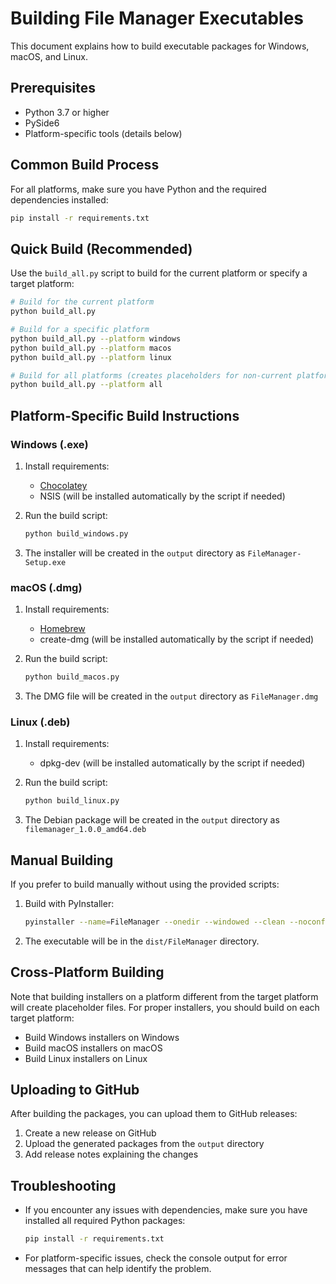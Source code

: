 # Building File Manager Executables

This document explains how to build executable packages for Windows, macOS, and Linux.

## Prerequisites

- Python 3.7 or higher
- PySide6
- Platform-specific tools (details below)

## Common Build Process

For all platforms, make sure you have Python and the required dependencies installed:

```bash
pip install -r requirements.txt
```

## Quick Build (Recommended)

Use the `build_all.py` script to build for the current platform or specify a target platform:

```bash
# Build for the current platform
python build_all.py

# Build for a specific platform
python build_all.py --platform windows
python build_all.py --platform macos
python build_all.py --platform linux

# Build for all platforms (creates placeholders for non-current platforms)
python build_all.py --platform all
```

## Platform-Specific Build Instructions

### Windows (.exe)

1. Install requirements:
   - [Chocolatey](https://chocolatey.org/install)
   - NSIS (will be installed automatically by the script if needed)

2. Run the build script:
   ```bash
   python build_windows.py
   ```

3. The installer will be created in the `output` directory as `FileManager-Setup.exe`

### macOS (.dmg)

1. Install requirements:
   - [Homebrew](https://brew.sh/)
   - create-dmg (will be installed automatically by the script if needed)

2. Run the build script:
   ```bash
   python build_macos.py
   ```

3. The DMG file will be created in the `output` directory as `FileManager.dmg`

### Linux (.deb)

1. Install requirements:
   - dpkg-dev (will be installed automatically by the script if needed)

2. Run the build script:
   ```bash
   python build_linux.py
   ```

3. The Debian package will be created in the `output` directory as `filemanager_1.0.0_amd64.deb`

## Manual Building

If you prefer to build manually without using the provided scripts:

1. Build with PyInstaller:
   ```bash
   pyinstaller --name=FileManager --onedir --windowed --clean --noconfirm file_manager.py
   ```

2. The executable will be in the `dist/FileManager` directory.

## Cross-Platform Building

Note that building installers on a platform different from the target platform will create placeholder files. For proper installers, you should build on each target platform:

- Build Windows installers on Windows
- Build macOS installers on macOS
- Build Linux installers on Linux

## Uploading to GitHub

After building the packages, you can upload them to GitHub releases:

1. Create a new release on GitHub
2. Upload the generated packages from the `output` directory
3. Add release notes explaining the changes

## Troubleshooting

- If you encounter any issues with dependencies, make sure you have installed all required Python packages:
  ```bash
  pip install -r requirements.txt
  ```

- For platform-specific issues, check the console output for error messages that can help identify the problem. 